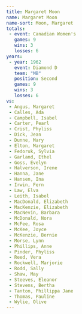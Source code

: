 ```yaml
---
title: Margaret Moon
name: Margaret Moon
name-sort: Moon, Margaret
totals:
 - event: Canadian Women's
   games: 9
   wins: 3
   losses: 6
years:
 - year: 1962
   event: Diamond D
   team: "MB"
   position: Second
   games: 9
   wins: 3
   losses: 6
vs:
 - Angus, Margaret
 - Calles, Ada
 - Campbell, Isabel
 - Carter, Pearl
 - Crist, Phyliss
 - Dick, Jean
 - Dunne, Mary
 - Elton, Margaret
 - Fedoruk, Sylvia
 - Garland, Ethel
 - Goss, Evelyn
 - Halverson, Irene
 - Hanna, Jane
 - Hansen, Ina
 - Irwin, Fern
 - Law, Elva
 - Leith, Isabel
 - MacDonald, Elizabeth
 - MacKenzie, Elizabeth
 - MacNevin, Barbara
 - McDonald, Nora
 - McFee, Rosa
 - McKee, Joyce
 - McKenzie, Bernie
 - Morse, Lynn
 - Phillips, Anne
 - Pinder, Phyliss
 - Reed, Vera
 - Rockwell, Marjorie
 - Rodd, Sally
 - Shaw, May
 - Steeves, Eleanor
 - Stevens, Bertha
 - Tanton, Phillippa Jane
 - Thomas, Pauline
 - Wylie, Olive
---
```

